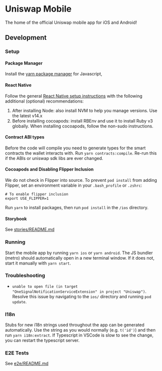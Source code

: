 # Uniswap Mobile

The home of the official Uniswap mobile app for iOS and Android!

## Development

### Setup

#### Package Manager

Install the [yarn package manager](https://yarnpkg.com/getting-started/install) for Javascript,

#### React Native

Follow the general [React Native setup instructions](https://reactnative.dev/docs/environment-setup) with the following additional (optional) recommendations:

1. After installing Node: also install NVM to help you manage versions. Use the latest v14.x
2. Before installing cocoapods: install RBEnv and use it to install Ruby v3 globally. When installing cocoapods, follow the non-sudo instructions.

#### Contract ABI types

Before the code will compile you need to generate types for the smart contracts the wallet interacts with. Run `yarn contracts:compile`. Re-run this if the ABIs or uniswap sdk libs are ever changed.

#### Cocoapods and Disabling Flipper Inclusion

We do not check in Flipper into source. To prevent `pod install` from adding Flipper, set an environment variable in your `.bash_profile` or `.zshrc`:

```
# To enable flipper inclusion
export USE_FLIPPER=1
```

Run `yarn` to install packages, then run `pod install` in the `/ios` directory.

#### Storybook

See [stories/README.md](https://github.com/Uniswap/mobile/tree/main/src/stories/README.md)

### Running

Start the mobile app by running `yarn ios` or `yarn android`. The JS bundler (metro) should automatically open in a new terminal window. If it does not, start it manually with `yarn start`.

### Troubleshooting

* `unable to open file (in target "OneSignalNotificationServiceExtension" in project "Uniswap")`. Resolve this issue by navigating to the `ios/` directory and running `pod update`.

### I18n

Stubs for new i18n strings used throughout the app can be generated automatically. Use the string as you would normally (e.g. `t('id')`) and then run `yarn i18n:extract`.
If Typescript in VSCode is slow to see the change, you can restart the typescript server.

### E2E Tests

See [e2e/README.md](e2e/README.md)
